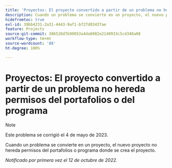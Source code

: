```yaml
---
title: 'Proyectos: El proyecto convertido a partir de un problema no hereda permisos del portafolios o del programa'
description: Cuando un problema se convierte en un proyecto, el nuevo proyecto no hereda permisos del portafolios o programa donde se crea el proyecto.
hidefromtoc: true
exl-id: 39bb4231-2a31-4443-9af1-bf27d83437ae
feature: Projects
source-git-commit: 386528d7b99053a4da6982e2140933c5cd348a08
workflow-type: tm+mt
source-wordcount: '88'
ht-degree: 100%

---
```


# Proyectos: El proyecto convertido a partir de un problema no hereda permisos del portafolios o del programa

>[!NOTE]
>
>Este problema se corrigió el 4 de mayo de 2023.

Cuando un problema se convierte en un proyecto, el nuevo proyecto no hereda permisos del portafolios o programa donde se crea el proyecto.

_Notificado por primera vez el 12 de octubre de 2022._
